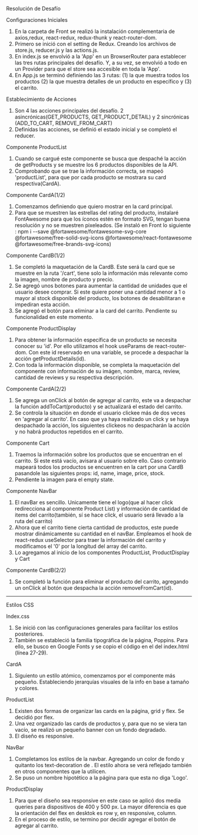 Resolución de Desafío

Configuraciones Iniciales
1. En la carpeta de Front se realizó la instalación complementaria de axios,redux, react-redux, redux-thunk y react-router-dom.
2. Primero se inició con el setting de Redux. Creando los archivos de store.js, reducer.js y las actions.js.
3. En index.js se envolvió a la 'App' en un BrowserRouter para establecer las tres rutas principales del desafío. Y, a su vez, se envolvió a todo en un Provider para que el store sea accesible en toda la 'App'.
4. En App.js se terminó definiendo las 3 rutas: (1) la que muestra todos los productos (2) la que muestra detalles de un producto en específico y (3) el carrito.

Establecimiento de Acciones
1. Son 4 las acciones principales del desafío. 2 asincrónicas(GET_PRODUCTS, GET_PRODUCT_DETAIL) y 2 sincrónicas (ADD_TO_CART, REMOVE_FROM_CART)
2. Definidas las acciones, se definió el estado inicial y se completó el reducer.

Componente ProductList
1. Cuando se cargué este componente se busca que despaché la acción de getProducts y se muestre los 6 productos disponibles de la API.
2. Comprobando que se trae la información correcta, se mapeó 'productList', para que por cada producto se mostrara su card respectiva(CardA).

Componente CardA(1/2)
1. Comenzamos definiendo que quiero mostrar en la card principal.
2. Para que se muestren las estrellas del rating del producto, instalaré FontAwesome para que los íconos estén en formato SVG, tengan buena resolución y no se muestren pixeleados. (Se instaló en Front lo siguiente : npm i --save @fortawesome/fontawesome-svg-core  @fortawesome/free-solid-svg-icons @fortawesome/react-fontawesome @fortawesome/free-brands-svg-icons)

Componente CardB(1/2)
1. Se completó la maquetación de la CardB. Este será la card que se muestre en la ruta '/cart', tiene solo la información  más relevante como la imagen, nombre de producto y precio.
2. Se agregó unos botones para aumentar la cantidad de unidades que el usuario desee comprar. Si este quiere poner una cantidad menor a 1 o mayor al stock disponible del producto, los botones de desabilitaran e impediran esta acción.
3. Se agregó el botón para eliminar a la card del carrito. Pendiente su funcionalidad en este momento.

Componente ProductDisplay
1. Para obtener la información específica de un producto se necesita conocer su 'id'. Por ello utilizamos el hook useParams de react-router-dom. Con este id reservado en una variable, se procede a despachar la acción getProductDetails(id).
2. Con toda la información disponible, se completa la maquetación del componente con información de su imágen, nombre, marca, review, cantidad de reviews y su respectiva descripción.

Componente CardA(2/2)
1. Se agrega un onClick al botón de agregar al carrito, este va a despachar la función addToCart(producto) y se actualizará el estado del carrito.
2. Se controla la situación en donde el usuario clickee más de dos veces en 'agregar al carrito'. En caso que ya haya realizado un click y se haya despachado la acción, los siguientes clickeos no despacharán la acción y no habrá productos repetidos en el carrito.

Componente Cart
1. Traemos la información sobre los productos que se encuentran en el carrito. Si este está vacío, avisara al usuario sobre ello. Caso contrario mapeará todos los productos se encuentren en la cart por una CardB pasandole las siguientes props: id, name, image, price, stock.
2. Pendiente la imagen para el empty state.

Componente NavBar
1. El navBar es sencillo. Unicamente tiene el logo(que al hacer click redirecciona al componente Product List) y información de cantidad de items del carrito(también, sí se hace click, el usuario será llevado a la ruta del carrito)
2. Ahora que el carrito tiene cierta cantidad de productos, este puede mostrar dinámicamente su cantidad en el navBar. Empleamos el hook de react-redux useSelector para traer la información del carrito y modificamos el '0' por la longitud del array del carrito.
3. Lo agregamos al inicio de los componentes ProductList, ProductDisplay y Cart

Componente CardB(2/2)
1. Se completó la función para eliminar el producto del carrito, agregando un onClick al botón que despacha la acción removeFromCart(id).

___

Estilos CSS

Index.css
1. Se inició con las configuraciones generales para facilitar los estilos posteriores.
2. También se estableció la familia tipográfica de la página, Poppins. Para ello, se busco en Google Fonts y se copio el código en el <head> del index.html (línea 27-29).

CardA
1. Siguiento un estilo atómico, comenzamos por el componente más pequeño. Estableciendo jerarquías visuales de la info en base a tamaño y colores.

ProductList
1. Existen dos formas de organizar las cards en la página, grid y flex. Se decidió por flex.
2. Una vez organizado las cards de productos y, para que no se viera tan vacío, se realizó un pequeño banner con un fondo degradado.
3. El diseño es responsive.

NavBar
1. Completamos los estilos de la navbar. Agregando un color de fondo y quitanto los text-decoration de <a>. El estilo ahora se verá reflejado también en otros componentes que la utilicen.
2. Se puso un nombre hipotético a la página para que esta no diga 'Logo'.

ProductDisplay
1. Para que el diseño sea responsive en este caso se aplicó dos media queries para dispositivos de 400 y 500 px. La mayor diferencia es que la orientación del flex en desktok es row y, en responsive, column.
2. En el proceso de estilo, se termino por decidir agregar el botón de agregar al carrito.







